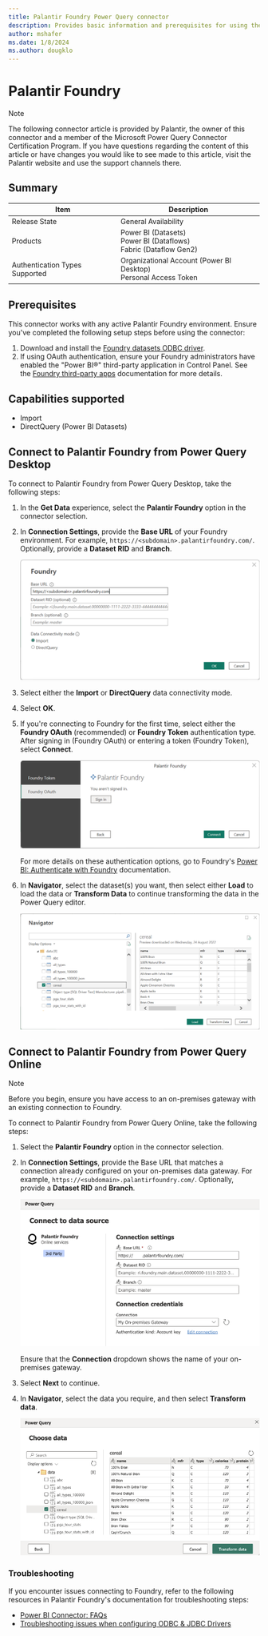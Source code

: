 ```yaml
---
title: Palantir Foundry Power Query connector
description: Provides basic information and prerequisites for using the Palantir Foundry Power Query connector.
author: mshafer
ms.date: 1/8/2024
ms.author: dougklo
---
```


# Palantir Foundry

> [!NOTE]
>The following connector article is provided by Palantir, the owner of this connector and a member of the Microsoft Power Query Connector Certification Program. If you have questions regarding the content of this article or have changes you would like to see made to this article, visit the Palantir website and use the support channels there.

## Summary

| Item | Description |
| ---- | ----------- |
| Release State | General Availability |
| Products | Power BI (Datasets)<br/>Power BI (Dataflows)<br/>Fabric (Dataflow Gen2) |
| Authentication Types Supported | Organizational Account (Power BI Desktop)<br/>Personal Access Token |

## Prerequisites

This connector works with any active Palantir Foundry environment. Ensure you've completed the following setup steps before using the connector:

1. Download and install the [Foundry datasets ODBC driver](https://www.palantir.com/docs/foundry/analytics-connectivity/downloads/#foundry-datasets-odbc-driver).
2. If using OAuth authentication, ensure your Foundry administrators have enabled the "Power BI®" third-party application in Control Panel. See the [Foundry third-party apps](https://www.palantir.com/docs/foundry/platform-security-third-party/third-party-apps-overview/) documentation for more details. 

## Capabilities supported

* Import
* DirectQuery (Power BI Datasets)

## Connect to Palantir Foundry from Power Query Desktop

To connect to Palantir Foundry from Power Query Desktop, take the following steps:

1. In the **Get Data** experience, select the **Palantir Foundry** option in the connector selection.
2. In **Connection Settings**, provide the **Base URL** of your Foundry environment. For example, `https://<subdomain>.palantirfoundry.com/`. Optionally, provide a **Dataset RID** and **Branch**.

   ![Screenshot of the Palantir Foundry connection settings in Power Query Desktop.](./media/palantir-foundry-datasets/connection-settings.png)

3. Select either the **Import** or **DirectQuery** data connectivity mode.
4. Select **OK**.
5. If you're connecting to Foundry for the first time, select either the **Foundry OAuth** (recommended) or **Foundry Token** authentication type. After signing in (Foundry OAuth) or entering a token (Foundry Token), select **Connect**.

   ![Screenshot of the Palantir Foundry authentication.](./media/palantir-foundry-datasets/oauth.png)

   For more details on these authentication options, go to Foundry's [Power BI: Authenticate with Foundry](https://www.palantir.com/docs/foundry/analytics-connectivity/power-bi-getting-started/#authenticate-with-foundry) documentation.

6. In **Navigator**, select the dataset(s) you want, then select either **Load** to load the data or **Transform Data** to continue transforming the data in the Power Query editor.

   ![Screenshot of the Power Query Desktop Navigator showing the selected dataset.](./media/palantir-foundry-datasets/select-data.png)

## Connect to Palantir Foundry from Power Query Online

> [!NOTE]
> Before you begin, ensure you have access to an on-premises gateway with an existing connection to Foundry.

To connect to Palantir Foundry from Power Query Online, take the following steps:

1. Select the **Palantir Foundry** option in the connector selection.
2. In **Connection Settings**, provide the Base URL that matches a connection already configured on your on-premises data gateway. For example, `https://<subdomain>.palantirfoundry.com/`. Optionally, provide a **Dataset RID** and **Branch**.

    ![Screenshot of the Palantir Foundry connection settings in Power Query Online.](./media/palantir-foundry-datasets/online-connection-settings.png)

    Ensure that the **Connection** dropdown shows the name of your on-premises gateway.

3. Select **Next** to continue.
4. In **Navigator**, select the data you require, and then select **Transform data**.

   ![Screenshot of the Power Query Online Navigator showing the selected dataset.](./media/palantir-foundry-datasets/online-select-data.png)

### Troubleshooting

If you encounter issues connecting to Foundry, refer to the following resources in Palantir Foundry's documentation for troubleshooting steps:

* [Power BI Connector: FAQs](https://www.palantir.com/docs/foundry/analytics-connectivity/power-bi-faqs/)
* [Troubleshooting issues when configuring ODBC & JDBC Drivers](https://www.palantir.com/docs/foundry/analytics-connectivity/troubleshooting-odbc-jdbc/)
